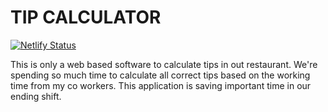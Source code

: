 # TIP CALCULATOR
[![Netlify Status](https://api.netlify.com/api/v1/badges/23a989ff-ccf8-4fd6-b79a-d4bd7cd54812/deploy-status)](https://app.netlify.com/sites/stupendous-stroopwafel-ca4d5a/deploys)

This is only a web based software to calculate tips in out restaurant. We're spending so much time to calculate all correct tips based on the working time from my co workers. This application is saving important time in our ending shift. 